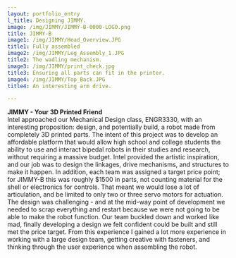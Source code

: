 ```yaml
---
layout: portfolio_entry
l_title: Designing JIMMY.
image: /img/JIMMY/JIMMY-B-0000-LOGO.png
title: JIMMY-B
image1: /img/JIMMY/Head_Overview.JPG
title1: Fully assembled
image2: /img/JIMMY/Leg_Assembly_1.JPG
title2: The wadling mechanism.
image3: /img/JIMMY/print_check.jpg
title3: Ensuring all parts can fit in the printer.
image4: /img/JIMMY/Top_Back.JPG
title4: An interesting arm drive.

---
```

<strong class="s_title">JIMMY - Your 3D Printed Friend</strong><br />
Intel approached our Mechanical Design class, ENGR3330, with an interesting proposition: design, and potentially build, a robot made from completely 3D printed parts. The intent of this project was to develop an affordable platform that would allow high school and college students the ability to use and interact bipedal robots in their studies and research, without requiring a massive budget. Intel provided the artistic inspiration, and our job was to design the linkages, drive mechanisms, and structures to make it happen. In addition, each team was assigned a target price point; for JIMMY-B this was roughly $1500 in parts, not counting material for the shell or electronics for controls. That meant we would lose a lot of articulation, and be limited to only two or three servo motors for actuation. The design was challenging - and at the mid-way point of development we needed to scrap everything and restart because we were not going to be able to make the robot function. Our team buckled down and worked like mad, finally developing a design we felt confident could be built and still met the price target. From this experience I gained a lot more experience in working with a large design team, getting creative with fasteners, and thinking through the user experience when assembling the robot.

